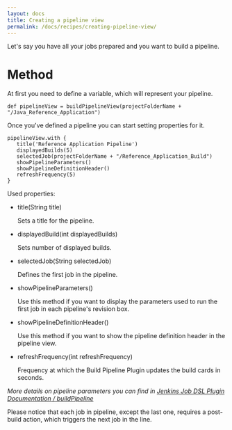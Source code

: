 ```yaml
---
layout: docs
title: Creating a pipeline view
permalink: /docs/recipes/creating-pipeline-view/
---
```


Let's say you have all your jobs prepared and you want to build a pipeline.

# Method

At first you need to define a variable, which will represent your pipeline.

```
def pipelineView = buildPipelineView(projectFolderName + "/Java_Reference_Application")
```

Once you've defined a pipeline you can start setting properties for it.

```
pipelineView.with {
   title('Reference Application Pipeline')
   displayedBuilds(5)
   selectedJob(projectFolderName + "/Reference_Application_Build")
   showPipelineParameters()
   showPipelineDefinitionHeader()
   refreshFrequency(5)
}
```

Used properties:

* title(String title)

  Sets a title for the pipeline.

* displayedBuild(int displayedBuilds)
  
  Sets number of displayed builds.
  
* selectedJob(String selectedJob)
  
  Defines the first job in the pipeline. 

* showPipelineParameters()
  
  Use this method if you want to display the parameters used to run the first job in each pipeline's revision box.
  
* showPipelineDefinitionHeader()

  Use this method if you want to show the pipeline definition header in the pipeline view.
  
* refreshFrequency(int refreshFrequency)

  Frequency at which the Build Pipeline Plugin updates the build cards in seconds.
  
_More details on pipeline parameters you can find in [Jenkins Job DSL Plugin Documentation / buildPipeline](https://jenkinsci.github.io/job-dsl-plugin/#method/javaposse.jobdsl.dsl.views.NestedViewsContext.buildPipelineView)_

Please notice that each job in pipeline, except the last one, requires a post-build action, which triggers the next job in the line. 









